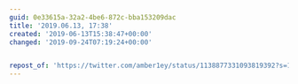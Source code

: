 ```yaml
---
guid: 0e33615a-32a2-4be6-872c-bba153209dac
title: '2019.06.13, 17:38'
created: '2019-06-13T15:38:47+00:00'
changed: '2019-09-24T07:19:24+00:00'


repost_of: 'https://twitter.com/amber1ey/status/1138877331093819392?s=19'
---
```


